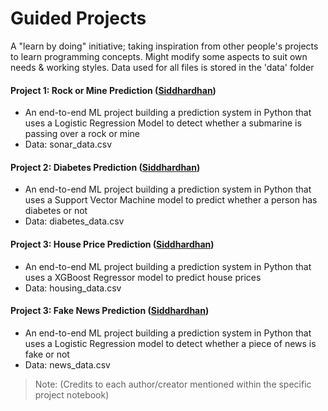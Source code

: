 # Guided Projects

A "learn by doing" initiative; taking inspiration from other people's projects to learn programming concepts. Might modify some aspects to suit own needs & working styles. Data used for all files is stored in the 'data' folder

#### Project 1: Rock or Mine Prediction ([Siddhardhan](https://www.youtube.com/c/Siddhardhan))
- An end-to-end ML project building a prediction system in Python that uses a Logistic Regression Model to detect whether a submarine is passing over a rock or mine
- Data: sonar_data.csv

#### Project 2: Diabetes Prediction ([Siddhardhan](https://www.youtube.com/c/Siddhardhan))
- An end-to-end ML project building a prediction system in Python that uses a Support Vector Machine model to predict whether a person has diabetes or not
- Data: diabetes_data.csv

#### Project 3: House Price Prediction ([Siddhardhan](https://www.youtube.com/c/Siddhardhan))
- An end-to-end ML project building a prediction system in Python that uses a XGBoost Regressor model to predict house prices
- Data: housing_data.csv

#### Project 3: Fake News Prediction ([Siddhardhan](https://www.youtube.com/c/Siddhardhan))
- An end-to-end ML project building a prediction system in Python that uses a Logistic Regression model to detect whether a piece of news is fake or not
- Data: news_data.csv

> Note: (Credits to each author/creator mentioned within the specific project notebook)
